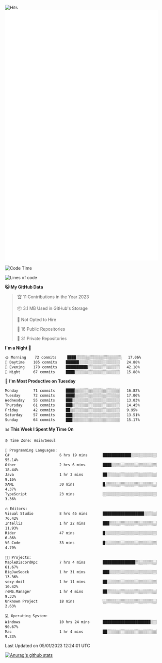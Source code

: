 ![Hits](https://hits.seeyoufarm.com/api/count/incr/badge.svg?url=https%3A%2F%2Fgithub.com%2Fkokose1234&count_bg=%2379C83D&title_bg=%23555555&icon=apple.svg&icon_color=%23E7E7E7&title=hits&edge_flat=false)
<br/>
![Metrics](https://github.com/kokose1234/kokose1234/blob/main/github-metrics.svg)

<!--START_SECTION:waka-->
![Code Time](http://img.shields.io/badge/Code%20Time-738%20hrs%2057%20mins-blue)

![Lines of code](https://img.shields.io/badge/From%20Hello%20World%20I%27ve%20Written-937%20Thousand%20lines%20of%20code-blue)

**🐱 My GitHub Data** 

> 🏆 11 Contributions in the Year 2023
 > 
> 📦 3.1 MB Used in GitHub's Storage 
 > 
> 🚫 Not Opted to Hire
 > 
> 📜 16 Public Repositories 
 > 
> 🔑 31 Private Repositories  
 > 
**I'm a Night 🦉** 

```text
🌞 Morning    72 commits     ████░░░░░░░░░░░░░░░░░░░░░   17.06% 
🌆 Daytime    105 commits    ██████░░░░░░░░░░░░░░░░░░░   24.88% 
🌃 Evening    178 commits    ██████████░░░░░░░░░░░░░░░   42.18% 
🌙 Night      67 commits     ████░░░░░░░░░░░░░░░░░░░░░   15.88%

```
📅 **I'm Most Productive on Tuesday** 

```text
Monday       71 commits     ████░░░░░░░░░░░░░░░░░░░░░   16.82% 
Tuesday      72 commits     ████░░░░░░░░░░░░░░░░░░░░░   17.06% 
Wednesday    55 commits     ███░░░░░░░░░░░░░░░░░░░░░░   13.03% 
Thursday     61 commits     ███░░░░░░░░░░░░░░░░░░░░░░   14.45% 
Friday       42 commits     ██░░░░░░░░░░░░░░░░░░░░░░░   9.95% 
Saturday     57 commits     ███░░░░░░░░░░░░░░░░░░░░░░   13.51% 
Sunday       64 commits     ███░░░░░░░░░░░░░░░░░░░░░░   15.17%

```


📊 **This Week I Spent My Time On** 

```text
⌚︎ Time Zone: Asia/Seoul

💬 Programming Languages: 
C#                       6 hrs 19 mins       █████████████░░░░░░░░░░░░   55.14% 
Other                    2 hrs 6 mins        ████░░░░░░░░░░░░░░░░░░░░░   18.44% 
Java                     1 hr 3 mins         ██░░░░░░░░░░░░░░░░░░░░░░░   9.16% 
XAML                     30 mins             █░░░░░░░░░░░░░░░░░░░░░░░░   4.37% 
TypeScript               23 mins             ░░░░░░░░░░░░░░░░░░░░░░░░░   3.36%

🔥 Editors: 
Visual Studio            8 hrs 46 mins       ███████████████████░░░░░░   76.42% 
IntelliJ                 1 hr 22 mins        ███░░░░░░░░░░░░░░░░░░░░░░   11.93% 
Rider                    47 mins             █░░░░░░░░░░░░░░░░░░░░░░░░   6.86% 
VS Code                  33 mins             █░░░░░░░░░░░░░░░░░░░░░░░░   4.79%

🐱‍💻 Projects: 
MapleDiscordRpc          7 hrs 4 mins        ███████████████░░░░░░░░░░   61.67% 
BigJaeSeock              1 hr 31 mins        ███░░░░░░░░░░░░░░░░░░░░░░   13.36% 
sexy-doil                1 hr 11 mins        ██░░░░░░░░░░░░░░░░░░░░░░░   10.42% 
reMS.Manager             1 hr 4 mins         ██░░░░░░░░░░░░░░░░░░░░░░░   9.33% 
Unknown Project          18 mins             ░░░░░░░░░░░░░░░░░░░░░░░░░   2.63%

💻 Operating System: 
Windows                  10 hrs 24 mins      ██████████████████████░░░   90.67% 
Mac                      1 hr 4 mins         ██░░░░░░░░░░░░░░░░░░░░░░░   9.33%

```


 Last Updated on 05/01/2023 12:24:01 UTC
<!--END_SECTION:waka-->

[![Anurag's github stats](https://github-readme-stats.vercel.app/api?username=kokose1234&theme=dracula)](https://github.com/anuraghazra/github-readme-stats)



	
